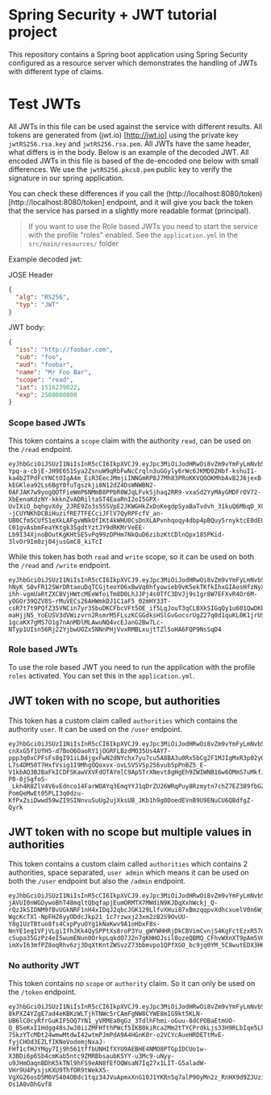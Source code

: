 # Spring Security + JWT tutorial project
This repository contains a Spring boot application using Spring Security configured as a resource server which 
demonstrates the handling of JWTs with different type of claims.


# Test JWTs
All JWTs in this file can be used against the service with different results. All tokens are generated from (jwt.io)
[http://jwt.io] using the private key `jwtRS256.rsa.key` and `jwtRS256.rsa.pem`. All JWTs have the same header, what
differs is in the body. Below is an example of the decoded JWT. All encoded JWTs in this file is based of the
de-encoded one below with small differences. We use the `jwtRS256.pkcs8.pem` public key to verify the signature in
our spring application.

You can check these differences if you call the (http://localhost:8080/token)[http://localhost:8080/token] endpoint,
and it will give you back the token that the service has parsed in a slightly more readable format (principal).

> If you want to use the Role based JWTs you need to start the service with the profile "roles" enabled. See the
> `application.yml` in the `src/main/resources/` folder

Example decoded jwt:

JOSE Header
```json
{
  "alg": "RS256",
  "typ": "JWT"
}
```
JWT body:
```json
{
  "iss": "http://foobar.com",
  "sub": "foo",
  "aud": "foobar",
  "name": "Mr Foo Bar",
  "scope": "read",
  "iat": 1516239022,
  "exp": 2500000000
}
```

### Scope based JWTs
This token contains a `scope` claim with the authority `read`, can be used on the `/read` endpoint.
```
eyJhbGciOiJSUzI1NiIsInR5cCI6IkpXVCJ9.eyJpc3MiOiJodHRwOi8vZm9vYmFyLmNvbSIsInN1YiI6ImZvbyIsImF1ZCI6ImZvb2JhciIsIm5hbWUiOiJNciBGb28gQmFyIiwic2NvcGUiOiJyZWFkIiwiaWF0IjoxNTE2MjM5MDIyLCJleHAiOjI1MDAwMDAwMDB9.Oz2NDpN5-Ypq-a-cbjE-JH9E6S1Sya2ZsnuW9qRbFwNcCrqln3uGGyly6rWc6JKMD0ZHbf-kshuI1-ka4b2TPdFcYNCtOIgA4m_EiR3EecJMmjiINNGmRP8J7Mh83PRoKKVQOOKMhbAvB2J6jexB-kEGKlea92Ls6BgY0fuTgszkji8N12dZ4DsWNWBN2-0AFJAK7w9yogQOTFieWmP6NMmB8PPbR0WJqLFvkSjhaq2RR9-vxaSd2YyMAyGMDFrOV72-XbEenaKdzNY-kkknZvADRilta5T4EaaRnI2oI5GPX-UvIXiO_bqhgvXdy_2JRE9Zo3s55SVpE2JKWGHkZxDoKegdpSyaBaTvdvh_31kuQ6MbqD_XCemaUfXRCQlerNqk6OekG_aZWptd--jCUYNKhDCBiHuzifRE7TFECciJFlV7QyRPFcfV_an-UB0Cfm5CUfS1eXkLAFgvWNkOfIKt4kWHU0CsDnXLAPvnhqoqy4dbp4pBQuy5rnyktcE0dEGagwzGxccY1tAbuvvmikQU6axo7oid9Emu7kwll30yhE-C01gvAsbmFeaYKtgk3SgdtYztJY9dRKMrVeEE-Lb9I34XjnoBOutKgKHtSE5vPq99zDPHm7NkQuD6zibzKtCDlnQpx18SPKid-3lvOr9Im0zj04jusGmC8_kiTcI
```

While this token has both `read` and `write` scope, so it can be used on both the `/read` and `/write` endpoint.
```
eyJhbGciOiJSUzI1NiIsInR5cCI6IkpXVCJ9.eyJpc3MiOiJodHRwOi8vZm9vYmFyLmNvbSIsInN1YiI6ImZvbyIsImF1ZCI6ImZvb2JhciIsIm5hbWUiOiJNciBGb28gQmFyIiwic2NvcGUiOiJyZWFkIHdyaXRlIiwiaWF0IjoxNTE2MjM5MDIyLCJleHAiOjI1MDAwMDAwMDB9.QOBDxzjN16cgKBhf7nWk4DRs1vDnajYnVMijlwfJ_b8f7_gRJa5z3N-hNyK_S0vFR12SWrDRtaeuDqTCGjteoYO6xBwVq0hfyowieb9vK5ekTKfkIhxGIAosHfzNyXBguaYLCPo-ihh-vgmUaRtZXCBVjHWtcMEeWfoiTm8D0LhJJPj4s0TfC3DVJj9s1gr8W7EFXvR4Or6M-yOGOr39QZV8S-rMuVECs26AHWmkDJ1C1aF5_02mHY33T-csR7t7t9PQfZ35VNCin7yr35buDKCFbcVFt5OE_if5LqJouT3qCLBXkSIGqQy1u601QwDKbQS9dXfnvAjp7VvHibe9n89QJtJ526OY5EpnaW4QrfXfKFzF1oxfTtCNxn2qbi2bHB2YBT4AUkxVD3B5tjMjhkpwwweETa_VjrQvM7BJlz3VEl1d2V99C50p1s_HfTCxkwLaDK6JFRgaHSpIY63bb41p8_VgQlDO-maHjjN5_YoEUSV3dVWizvrn2RsmrM5FLszKCGGdksHSlGvGocsrUgZ27q0d1quKL0K1jrUSrUFV89QnHkspifqAUJqRjO4UO1qJ-1gcaKX7gMS7O1g7nAnMDlMLAwuNQ4vcEJanG2Bw7Lc-NTyp1UIsn56Rj22YjbwUOZx5NNnPHjVvxRMBLxujtTZl5oHA6FQP9NsSqD4
```

### Role based JWTs
To use the role based JWT you need to run the application with the profile `roles` activated. You can set this in
the `application.yml`.

## JWT token with no scope, but authorities
This token has a custom claim called `authorities` which contains the authority `user`. It can be used on the
`/user` endpoint.
```
eyJhbGciOiJSUzI1NiIsInR5cCI6IkpXVCJ9.eyJpc3MiOiJodHRwOi8vZm9vYmFyLmNvbSIsInN1YiI6ImZvbyIsImF1ZCI6ImZvb2JhciIsIm5hbWUiOiJNciBGb28gQmFyIiwiYXV0aG9yaXRpZXMiOiJ1c2VyIiwiaWF0IjoxNTE2MjM5MDIyLCJleHAiOjI1MDAwMDAwMDB9.B_jALTJmN3_dDMvYzoFsvFfgm-cnXxG5f1UfH5-d7BoO6OaoRY1jOGRFLBzdMO35Us4AY7-ppp3q0xCPFsFs8gI91iLB4jgxFwN2dNYchx7yu7cu5A8BA3u0Rx5bCg2F1MJIgMxR3p02yQy3x20F_VR_s5EdBQLvGGxzfxsxjBEmX2c_m-L7s4DM50T7HxfVsig1I9MhgOQoxvx-ovLSVSVSp256vub5pPnBZ5_E-V1kbAQ3BJBaFkICDFSKawVXVFdOTAYmlC9Ap5TrXNevt8gHgEh9ZWIWNB16w6OMmS7uMkfJOb0a-P0-0jSgfoS-_Lkh4R8ZlV4V6vEdnco14FarWOAYq3EmqYYJ1qDrZU26WRqPuy8Rzmytn7chZ7EZ389fbGZBIVknv2QSBXHSItyujZfw90FXY9gfyg464T8MZc57NkqdQycdh2nJHBlSdNoDz5MTzUkV0oBPeMAlKD07HvzmFafEW8h4uo7nmNH3EkvHIHZZACl0VNhAS9olv4bAsSpIClx9p65UVbKnyqfdOOLNbgjT0Q9ELLNqD29vxrebUSAmfd3ecSSMUdnn2clFlXPisRA13-PomQeMwEt05PLI3q0dzu-KfPxZsiDwwd59wZI9SINnvuSuUg2ujXksUB_JKb1h9g0DoedEVnB9U9ENuCU6QBdfgZ-Qyrk
```

## JWT token with no scope but multiple values in authorities
This token contains a custom claim called `authorities` which contains 2 authorities, space separated, `user admin`
which means it can be used on both the `/user` endpoint but also the `/admin` endpoint.
```
eyJhbGciOiJSUzI1NiIsInR5cCI6IkpXVCJ9.eyJpc3MiOiJodHRwOi8vZm9vYmFyLmNvbSIsInN1YiI6ImZvbyIsImF1ZCI6ImZvb2JhciIsIm5hbWUiOiJNciBGb28gQmFyIiwiYXV0aG9yaXRpZXMiOiJ1c2VyIGFkbWluIiwiaWF0IjoxNTE2MjM5MDIyLCJleHAiOjI1MDAwMDAwMDB9.QgefB__AkWGuMFnvbLZJitjNGnY43vi7matAR3HEZcWU3ENLzj6P2FQcxsYQ_s6CCSZLgE_nBiAD3xbeSDYOqzPoLtHvOORsXSEjUCP8EcmBs62-jAVUI0nWGDywoBhT48mqltQbqfapjEumORMTX7MWdiN9KJDqXxhWckj_Q-rQzJkSIDNM9fBvUGkNRF1nH4xIDqJ2qbcJGK129LlfvXHui87xBmzqqpvXdhcxuelV0n6WjZO1GowKRFlod3FF5RwRY3sggO00BCCOi9nrzDqBgP-WgcKcTXl-NpFHZ6yyODdcJkp21_1c7rzwxj23xm2zB2S9OvUU-Y8g1UzTBtuo8fs4CxpPyuOYg1kNaKwv9A1oHbxF8s-NnYE1eq1VFjVLgiIfhJKk4QySPPtXs8roP3Yu_gWYWHHRjDkCBVimCvnjS4KgFctEzxR57d7uBwyONz4Yq7vp_8CkPYWeP-cSupa35GzPz4eI5wumENun0OrkpLqkdO7J2n7gKHHOJsil0ozeQBMQ_CFhvWXnXT9pAm5V6Jp0gH4d6SJwV0iyYWkUoylbeXHM-imXvI63mfPZ8oqRhv6zj3DqXtKntZWSvzZ73bbmvpo1QPfXGO_bc9jq0YM_5C8wutEDX3H6pJBREKwGTBk9Wujzs8jxsuNzwSPagLRXCl3McvH7Mo4
```

### No authority JWT
This token contains no `scope` or `authority` claim. So it can only be used on the `/token` endpoint.
```
eyJhbGciOiJSUzI1NiIsInR5cCI6IkpXVCJ9.eyJpc3MiOiJodHRwOi8vZm9vYmFyLmNvbSIsInN1YiI6ImZvbyIsImF1ZCI6ImZvb2JhciIsIm5hbWUiOiJNciBGb28gQmFyIiwiaWF0IjoxNTE2MjM5MDIyLCJleHAiOjI1MDAwMDAwMDB9.Wajf18Oq4OtJ8q4ynfZJ3IrZt91cRk53Z7RM3o7P0RIoa3NXOil7Hrc648pEf1L8GJKaugx2jJRDqGG6FaQnhJ8ycT3FDP9C2kahTg1qWbW5TINrK-8kPXZ4YZgE7ad4eKBKzWLTjhTNWc5rCAmFgNW8CYWE8mIG9kt5KLN-UB6lC0cyRfrGuKIF5OQ7YN1_yVRMEa0gGz_3TdlhFhmi-oGuu-8dCPOBaEtmUO-Q_BSeKxI1Hdgg48sJwJ0iiZMFHfthPWcf5IKB0kiRca2Mm2tTYCPrdkLjs33H9RLbIqe5LkBudCu7TEki1pXhbyg-7SkzYTcMDt24wmwMtdwI42wtmPJmPdA9A4HGnK0r-o2VCYcAueHRDETtMvE-fyjCHOd3EZLfIKNeVodemjNxaJ-FHf1cfHJYMqy7Ij9h561tffbUNHIfXYU9AEBHE4NMO8PTGpIDCUo1w-X3BDi6p6Sb4cmKab5ntc9ZMRBbsaubK5YY-u3Mc9-uNyy-u9JHmOaqnBDhK5kTNl9hFS9eAN8fEfOQWsaN7Iq27x1LIT-G5aladW-VHr9U4PysjsKXU9ThfOR9tWekX5-VgXG26osD5M6VS404OBdc1tqz34JVuApmxXnG10J1YKRn5q7alP9OyMn2z_RnHX9d9ZJUzihME8qFFS-Os1A0vDhGvf8
```
